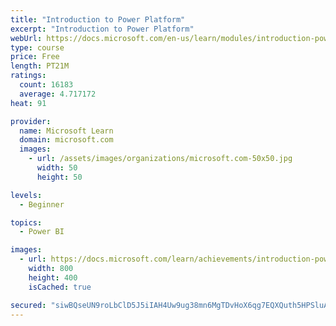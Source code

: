 ```yaml
---
title: "Introduction to Power Platform"
excerpt: "Introduction to Power Platform"
webUrl: https://docs.microsoft.com/en-us/learn/modules/introduction-power-platform/
type: course
price: Free
length: PT21M
ratings:
  count: 16183
  average: 4.717172
heat: 91

provider:
  name: Microsoft Learn
  domain: microsoft.com
  images:
    - url: /assets/images/organizations/microsoft.com-50x50.jpg
      width: 50
      height: 50

levels:
  - Beginner

topics:
  - Power BI

images:
  - url: https://docs.microsoft.com/learn/achievements/introduction-power-platform-social.png
    width: 800
    height: 400
    isCached: true

secured: "siwBQseUN9roLbClD5J5iIAH4Uw9ug38mn6MgTDvHoX6qg7EQXQuth5HPSluAmOkaoXZ8Zc230Ni2ltE93WQa7Ef+v0wYK7mn6AVatHk7B1dskyTWWXBj0gWkQ7ET55L2f4+vUTJ6Se+c6ZXq0/jEWYvH1igtVDbtEVvgJF+ixs4s075Wbww2bzffZ5aIy7Kma8W0kmBv6kQ/jPeRvZ5Y79jhKKOUkGWgOy5xqY3Ds0h2aMSQiglKWD2DSw3XGFrh6mYc9Tm5jDEhTjH+6UcfVaRQXxNIU8VZpuKJupF+0P8H8Y439+gA9lOD/zypj1fxqvSkpu1vVyqWjXO9leS4wrmP28t1520BSaiyHO5Ojpz8YOIRvgYC6eu6fahQjy1S+ItffOkbIWgoJleYkOMZxo9+gdZi0w0bDyLBlyQ/OQbckek8oV4jQ+bB/6L+76p;kJnh+vOO+VKUmffwh+GxEQ=="
---
```


